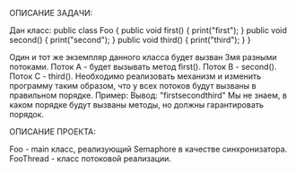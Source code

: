 ОПИСАНИЕ ЗАДАЧИ:

Дан класс:
public class Foo {
  public void first() { print("first"); }
  public void second() { print("second"); }
  public void third() { print("third"); }
}

Один и тот же экземпляр данного класса будет вызван 3мя разными потоками. Поток А - будет вызывать метод first(). Поток B - second(). Поток С - third(). 
Необходимо реализовать механизм и изменить программу таким образом, что у всех потоков будут вызваны в правильном порядке.
 Пример:
Вывод: "firstsecondthird"
Мы не знаем, в каком порядке будут вызваны методы, но должны гарантировать порядок.

ОПИСАНИЕ ПРОЕКТА:

Foo - main класс, реализующий Semaphore в качестве синхронизатора.
FooThread - класс потоковой реализации.
